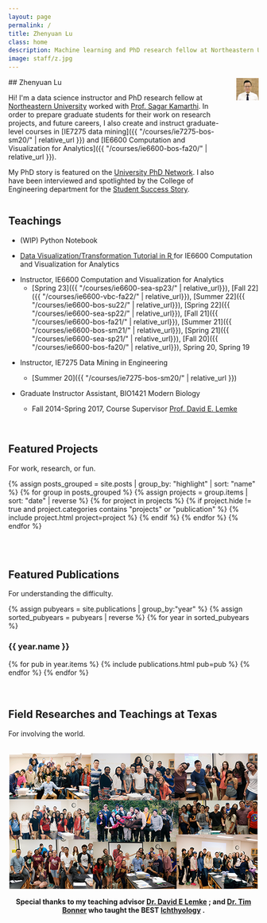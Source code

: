 ```yaml
---
layout: page
permalink: /
title: Zhenyuan Lu
class: home
description: Machine learning and PhD research fellow at Northeastern University. Using background and experience working in Biomedical sciences and data science fields over the last 10 years. I weave healthcare and machine learning concepts together.
image: staff/z.jpg
---
```


<div class="columns" markdown="1">
<div class="intro" markdown="1">
## Zhenyuan Lu

Hi! I'm a data science instructor and PhD research fellow at [Northeastern University](https://www.northeastern.edu/) worked with [Prof. Sagar Kamarthi](https://coe.northeastern.edu/people/kamarthi-sagar/). In order to prepare graduate students for their work on research projects, and future careers, I also create and instruct graduate-level courses in [IE7275 data mining]({{ "/courses/ie7275-bos-sm20/" | relative_url }}) and [IE6600 Computation and Visualization for Analytics]({{ "/courses/ie6600-bos-fa20/" | relative_url }}).

My PhD story is featured on the [University PhD Network](https://phd.northeastern.edu/profile/zhenyuan-lu/). I also have been interviewed and spotlighted by the College of Engineering department for the [Student Success Story](https://coe.northeastern.edu/news/ready-for-the-high-demand-field-of-data-analytics/).


<!-- Using background and experience working in Biomedical sciences and data science fields over the last 10 years. I weave healthcare and machine learning concepts together. Prior to NEU, I worked as a research scientist with biotech and personal care companies and helped holds patents on disease diagnosis and healthcare inventions funded by the government and institutions.

I am actively contributing to open source projects on creating user-friendly R-shiny app and machine learning implementations. When I am not at work, I am a photographer with my own studio taking photos included but not limited to human-beings, driver-only road trips, etc. -->

<p>
<span class="social-buttons">
  <span class="item">
    <!-- <a href="mailto:{{ site.email }}" target="_blank">
      <i class="fas fa-envelope"></i>
    </a> -->
    <a href="https://github.com/zhenyuanlu" target="_blank">
      <i class="fab fa-github"></i>
    </a>
    <a href="https://www.linkedin.com/in/zhenyuanlu/" target="_blank">
      <i class="fab fa-linkedin-in"></i>
    </a>
  </span>
</span>

<!--
<span style="float: right">
  <a href="{{ '/cv/' | relative_url }}" target="_blank">
    <i class="far fa-file-pdf"></i>
    <b>CV</b>
  </a>
</span>-->

</p>
</div>

<div class="me" markdown="1">
<picture>
  <img src='/assets/img/staff/z.jpg'
    alt='Zhenyuan Lu'/>
</picture>

</div>


</div>


## Teachings

- (WIP) Python Notebook

<!-- - (WIP) Pytorch Cookbook for Deep learning -->

- <a href="https://zhenyuanlu.com/r-comput-viz/" target="_blank">Data Visualization/Transformation Tutorial in R </a> for IE6600 Computation and Visualization for Analytics


<!-- <img src='https://raw.githubusercontent.com/tidyverse/tidyverse/main/man/figures/logo.png' align="right" height="55.5"/>
<img src='https://raw.githubusercontent.com/rstudio/shiny/main/man/figures/logo.png' align="right" height="55.5"/>
<img src='https://raw.githubusercontent.com/rstudio/rmarkdown/main/man/figures/logo.png' align="right" height="55.5"/> -->

- Instructor, IE6600 Computation and Visualization for Analytics
  - [Spring 23]({{ "/courses/ie6600-sea-sp23/" | relative_url}}), [Fall 22]({{ "/courses/ie6600-vbc-fa22/" | relative_url}}), [Summer 22]({{ "/courses/ie6600-bos-su22/" | relative_url}}), [Spring 22]({{ "/courses/ie6600-sea-sp22/" | relative_url}}), [Fall 21]({{ "/courses/ie6600-bos-fa21/" | relative_url}}), [Summer 21]({{ "/courses/ie6600-bos-sm21/" | relative_url}}), [Spring 21]({{ "/courses/ie6600-sea-sp21/" | relative_url}}), [Fall 20]({{ "/courses/ie6600-bos-fa20/" | relative_url}}), Spring 20, Spring 19

<!-- <img src='https://torch.mlverse.org/css/images/hex/torch.png' align="right" height="55.5"/>
<img src='https://torch.mlverse.org/css/images/hex/torchvision.png' align="right" height="55.5"/> -->
<!-- <img src='https://keras.io/img/logo.png' align="right" height="50.5"/> -->

- Instructor, IE7275 Data Mining in Engineering
  - [Summer 20]({{ "/courses/ie7275-bos-sm20/" | relative_url }})


- Graduate Instructor Assistant, BIO1421 Modern Biology
  - Fall 2014-Spring 2017, Course Supervisor <a href="https://www.bio.txst.edu/faculty-staff/david-lemke.html" target="_blank">Prof. David E. Lemke</a>

<!-- https://www.bio.txstate.edu/about/Faculty---Staff/faculty/David-Lemke/Lemke-lab.html -->


<br>



## Featured Projects
For work, research, or fun.

<div class="featured-projects">

<!-- sort highlight descending and date ascending -->

{% assign posts_grouped = site.posts | group_by: "highlight" | sort: "name" %}
{% for group in posts_grouped %}
{% assign projects = group.items | sort: "date" | reverse %}
  {% for project in projects  %}
    {% if project.hide != true and project.categories contains "projects"  or "publication" %}
        {% include project.html project=project %}
    {% endif %}
  {% endfor %}
{% endfor %}
</div>
<br>
<br>



## Featured Publications
For understanding the difficulty.

<div class="featured-projects">

{% assign pubyears = site.publications | group_by:"year"  %}
{% assign sorted_pubyears = pubyears | reverse %}
{% for year in sorted_pubyears %}
<h3> {{ year.name }} </h3>
  {% for pub in year.items %}
    {% include publications.html pub=pub %}
  {% endfor %}
{% endfor %}
</div>
<br>

<br>

## Field Researches and Teachings at Texas
For involving the world.

<br>

<div class="columns">
    <div class="intro" style="text-align:center;">
    <picture class="life">
    <img src='/assets/img/TXState.png'
      alt='@TXState'/>
    <p><b>
    Special thanks to my teaching advisor <a href="https://www.bio.txst.edu/faculty-staff/david-lemke.html" target="_blank">Dr. David E Lemke</a> <i class="fa-solid fa-dna"></i>; and <a href="https://www.bio.txst.edu/faculty-staff/timothy-bonner.html" target="_blank">Dr. Tim Bonner</a> who taught the BEST <a href="https://www.bio.txst.edu/faculty-staff/timothy-bonner/bonner-lab.html#&gid=1&pid=4" target="_blank">Ichthyology</a> <i class="fa-solid fa-fish"></i>.</b>
    </p>
    </picture>
    </div>
</div>


